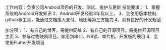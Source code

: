 工作内容：负责公司Android项目的开发、测试、维护与更新
技能要求：
1、掌握系统的Android开发知识
2、Android开发经验3年及以上，
3、会使用版本控制、github等工具，能通过文档接入支付、地图等第三方能力
4、具有良好的开发规范

加分项：
1、有自己的博客，需提供网址
2、有自己的开源项目，需提供开源项目主页
3、参与过物联网项目，如用到串口、NB锁、单片机、开发板的项目
4、会使用Flutter开发项目


